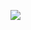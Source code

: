 ![](https://d500.epimg.net/cincodias/imagenes/2018/11/13/lifestyle/1542113135_776401_1542116070_noticia_normal.jpg)
